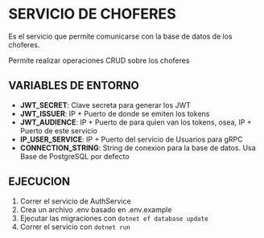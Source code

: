 # SERVICIO DE CHOFERES

Es el servicio que permite comunicarse con la base de datos de los choferes.

Permite realizar operaciones CRUD sobre los choferes

## VARIABLES DE ENTORNO

- **JWT_SECRET**: Clave secreta para generar los JWT
- **JWT_ISSUER**: IP + Puerto de donde se emiten los tokens
- **JWT_AUDIENCE**: IP + Puerto de para quien van los tokens, osea, IP + Puerto de este servicio
- **IP_USER_SERVICE**: IP + Puerto del servicio de Usuarios para gRPC
- **CONNECTION_STRING**: String de conexion para la base de datos. Usa Base de PostgreSQL por defecto

## EJECUCION

1. Correr el servicio de AuthService
1. Crea un archivo .env basado en .env.example
1. Ejecutar las migraciones con `dotnet ef database update`
1. Correr el servicio con `dotnet run`